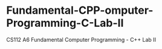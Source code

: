 # Fundamental-CPP-omputer-Programming-C-Lab-II
CS112 A6 Fundamental Computer Programming - C++ Lab II
